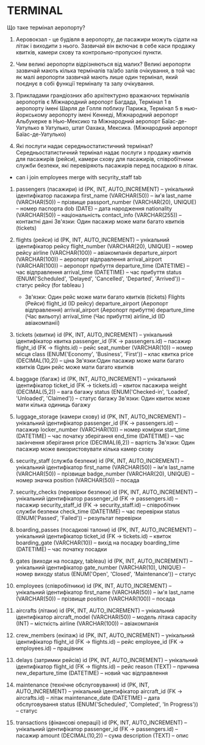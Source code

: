 # TERMINAL

Що таке термінал аеропорту?

1. Аеровокзал - це будівля в аеропорту, де пасажири можуть сідати на літак і виходити з нього. 
Зазвичай він включає в себе каси продажу квитків, камери схову та контрольно-пропускні пункти.

2. Чим великі аеропорти відрізняються від малих?
 Великі аеропорти зазвичай мають кілька терміналів та/або залів очікування, в той час як малі 
 аеропорти зазвичай мають лише один термінал, який поєднує в собі функції терміналу та залу очікування.

3. Прикладами грандіозних або архітектурно вражаючих терміналів аеропортів 
є Міжнародний аеропорт Багдада, Термінал 1 в аеропорту імені Шарля де Голля поблизу Парижа,
 Термінал 5 в нью-йоркському аеропорту імені Кеннеді, Міжнародний аеропорт Альбукерке 
 в Нью-Мексико та Міжнародний аеропорт Баїас-де-Уатулько в Уатулько, штат Оахака, Мексика.
  (Міжнародний аеропорт Баїас-де-Уатулько)

4. Які послуги надає середньостатистичний термінал?
 Середньостатистичний термінал надає послуги з продажу квитків для пасажирів (рейси), 
 камери схову для пасажирів, співробітники служби безпеки, які перевіряють пасажирів 
 перед посадкою в літак.

- can i join employees merge with secyrity_staff tab

1. passengers (пасажири)
    id (PK, INT, AUTO_INCREMENT) – унікальний ідентифікатор пасажира
    first_name (VARCHAR(50)) – ім'я
    last_name (VARCHAR(50)) – прізвище
    passport_number (VARCHAR(20), UNIQUE) – номер паспорта
    dob (DATE) – дата народження
    nationality (VARCHAR(50)) – національність
    contact_info (VARCHAR(255)) – контактні дані
    Зв'язки: Один пасажир може мати багато квитків (tickets)

2. flights (рейси)
    id (PK, INT, AUTO_INCREMENT) – унікальний ідентифікатор рейсу
    flight_number (VARCHAR(20), UNIQUE) – номер рейсу
    airline (VARCHAR(100)) – авіакомпанія
    departure_airport (VARCHAR(100)) – аеропорт відправлення
    arrival_airport (VARCHAR(100)) – аеропорт прибуття
    departure_time (DATETIME) – час відправлення
    arrival_time (DATETIME) – час прибуття
    status 
    (ENUM('Scheduled', 'Delayed', 'Cancelled', 'Departed', 'Arrived'))
     – статус рейсу (for tableau )
     - Зв'язки: Один рейс може мати багато квитків (tickets)
Flights (Рейси)
flight_id (ID рейсу)
departure_airport (Аеропорт відправлення)
arrival_airport (Аеропорт прибуття)
departure_time (Час вильоту)
arrival_time (Час прибуття)
airline_id (ID авіакомпанії)

3. tickets (квитки)
    id (PK, INT, AUTO_INCREMENT) – унікальний ідентифікатор квитка
    passenger_id (FK → passengers.id) – пасажир
    flight_id (FK → flights.id) – рейс
    seat_number (VARCHAR(10)) – номер місця
    class (ENUM('Economy', 'Business', 'First')) – клас квитка
    price (DECIMAL(10,2)) – ціна
        Зв'язки:Один пасажир може мати багато квитків
        Один рейс може мати багато квитків
        
4. baggage (багаж)
    id (PK, INT, AUTO_INCREMENT) – унікальний ідентифікатор
    ticket_id (FK → tickets.id) – квиток пасажира
    weight (DECIMAL(5,2)) – вага багажу
    status (ENUM('Checked-in', 'Loaded', 'Unloaded', 'Claimed')) – статус багажу
    Зв'язки:
    Один квиток може мати кілька одиниць багажу

5. luggage_storage (камери схову)
    id (PK, INT, AUTO_INCREMENT) – унікальний ідентифікатор
    passenger_id (FK → passengers.id) – пасажир
    locker_number (VARCHAR(10)) – номер комірки
    start_time (DATETIME) – час початку зберігання
    end_time (DATETIME) – час закінчення зберігання
    price (DECIMAL(6,2)) – вартість
Зв'язки:
Один пасажир може використовувати кілька камер схову

6. security_staff (служба безпеки)
    id (PK, INT, AUTO_INCREMENT) – унікальний ідентифікатор
    first_name (VARCHAR(50)) – ім'я
    last_name (VARCHAR(50)) – прізвище
    badge_number (VARCHAR(20), UNIQUE) – номер значка
    position (VARCHAR(50)) – посада

7. security_checks (перевірки безпеки)
    id (PK, INT, AUTO_INCREMENT) – унікальний ідентифікатор
    passenger_id (FK → passengers.id) – пасажир
    security_staff_id (FK → security_staff.id) – співробітник служби безпеки
    check_time (DATETIME) – час перевірки
    status (ENUM('Passed', 'Failed')) – результат перевірки

8. boarding_passes (посадкові талони)
    id (PK, INT, AUTO_INCREMENT) – унікальний ідентифікатор
    ticket_id (FK → tickets.id) – квиток
    boarding_gate (VARCHAR(10)) – вихід на посадку
    boarding_time (DATETIME) – час початку посадки

9. gates (виходи на посадку, tableau)
    id (PK, INT, AUTO_INCREMENT) – унікальний ідентифікатор
    gate_number (VARCHAR(10), UNIQUE) – номер виходу
    status (ENUM('Open', 'Closed', 'Maintenance')) – статус

10. employees (співробітники) 
    id (PK, INT, AUTO_INCREMENT) – унікальний ідентифікатор
    first_name (VARCHAR(50)) – ім'я
    last_name (VARCHAR(50)) – прізвище
    position (VARCHAR(100)) – посада

11. aircrafts (літаки)
    id (PK, INT, AUTO_INCREMENT) – унікальний ідентифікатор
    aircraft_model (VARCHAR(50)) – модель літака
    capacity (INT) – місткість
    airline (VARCHAR(100)) – авіакомпанія

12. crew_members (екіпаж)
    id (PK, INT, AUTO_INCREMENT) – унікальний ідентифікатор
    flight_id (FK → flights.id) – рейс
    employee_id (FK → employees.id) – працівник

13. delays (затримки рейсів)
    id (PK, INT, AUTO_INCREMENT) – унікальний ідентифікатор
    flight_id (FK → flights.id) – рейс
    reason (TEXT) – причина
    new_departure_time (DATETIME) – новий час відправлення

14. maintenance (технічне обслуговування)
    id (PK, INT, AUTO_INCREMENT) – унікальний ідентифікатор
    aircraft_id (FK → aircrafts.id) – літак
    maintenance_date (DATETIME) – дата обслуговування
    status (ENUM('Scheduled', 'Completed', 'In Progress')) – статус

15. transactions (фінансові операції)
    id (PK, INT, AUTO_INCREMENT) – унікальний ідентифікатор
    passenger_id (FK → passengers.id) – пасажир
    amount (DECIMAL(10,2)) – сума
    description (TEXT) – опис
